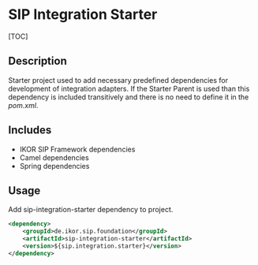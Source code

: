 # SIP Integration Starter

[TOC]

## Description

Starter project used to add necessary predefined dependencies for development of integration adapters. If the Starter Parent is used than this dependency is included transitively and there is no need to define it in the _pom.xml_.

## Includes

- IKOR SIP Framework dependencies
- Camel dependencies
- Spring dependencies

## Usage

Add sip-integration-starter dependency to project.

```xml
<dependency>
    <groupId>de.ikor.sip.foundation</groupId>
    <artifactId>sip-integration-starter</artifactId>
    <version>${sip.integration.starter}</version>
</dependency>
```

